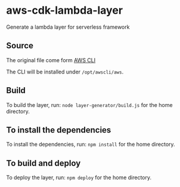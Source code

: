 # aws-cdk-lambda-layer
Generate a lambda layer for serverless framework 

## Source
The original file come form [AWS CLI](https://github.com/aws/aws-cdk/tree/master/packages/%40aws-cdk/lambda-layer-awscli)

The CLI will be installed under `/opt/awscli/aws`.

## Build 
To build the layer, run: 
    `node layer-generator/build.js` for the home directory.

## To install the dependencies
To install the dependencies, run: 
    `npm install` for the home directory.

## To build and deploy
To deploy the layer, run: 
    `npm deploy` for the home directory.